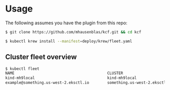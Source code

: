 # Usage

The following assumes you have the plugin from this repo:

```sh
$ git clone https://github.com/mhausenblas/kcf.git && cd kcf

$ kubectl krew install --manifest=deploy/krew/fleet.yaml
```

## Cluster fleet overview

```sh
$ kubectl fleet
NAME                                         CLUSTER                            SERVER
kind-mh9local                                kind-mh9local                      https://127.0.0.1:56208
example@something.us-west-2.eksctl.io        something.us-west-2.eksctl.io      https://123456789ABCDEF.gr7.us-west-2.eks.amazonaws.com
```


